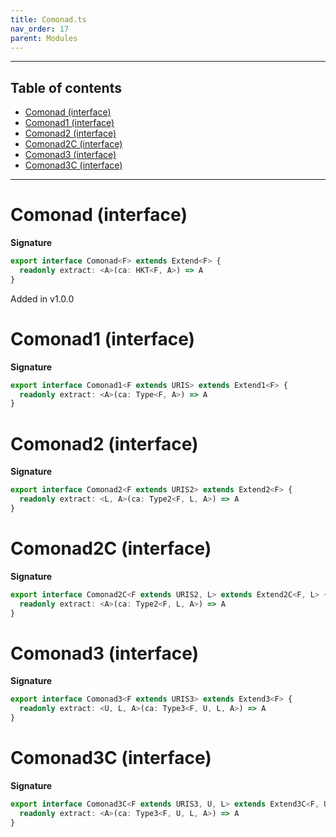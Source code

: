 ```yaml
---
title: Comonad.ts
nav_order: 17
parent: Modules
---
```


---

<h2 class="text-delta">Table of contents</h2>

- [Comonad (interface)](#comonad-interface)
- [Comonad1 (interface)](#comonad1-interface)
- [Comonad2 (interface)](#comonad2-interface)
- [Comonad2C (interface)](#comonad2c-interface)
- [Comonad3 (interface)](#comonad3-interface)
- [Comonad3C (interface)](#comonad3c-interface)

---

# Comonad (interface)

**Signature**

```ts
export interface Comonad<F> extends Extend<F> {
  readonly extract: <A>(ca: HKT<F, A>) => A
}
```

Added in v1.0.0

# Comonad1 (interface)

**Signature**

```ts
export interface Comonad1<F extends URIS> extends Extend1<F> {
  readonly extract: <A>(ca: Type<F, A>) => A
}
```

# Comonad2 (interface)

**Signature**

```ts
export interface Comonad2<F extends URIS2> extends Extend2<F> {
  readonly extract: <L, A>(ca: Type2<F, L, A>) => A
}
```

# Comonad2C (interface)

**Signature**

```ts
export interface Comonad2C<F extends URIS2, L> extends Extend2C<F, L> {
  readonly extract: <A>(ca: Type2<F, L, A>) => A
}
```

# Comonad3 (interface)

**Signature**

```ts
export interface Comonad3<F extends URIS3> extends Extend3<F> {
  readonly extract: <U, L, A>(ca: Type3<F, U, L, A>) => A
}
```

# Comonad3C (interface)

**Signature**

```ts
export interface Comonad3C<F extends URIS3, U, L> extends Extend3C<F, U, L> {
  readonly extract: <A>(ca: Type3<F, U, L, A>) => A
}
```
